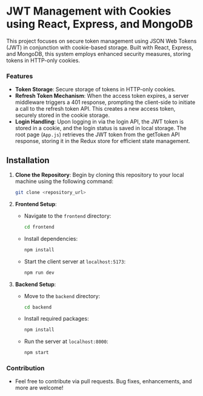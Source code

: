 # JWT Management with Cookies using React, Express, and MongoDB

This project focuses on secure token management using JSON Web Tokens (JWT) in conjunction with cookie-based storage. Built with React, Express, and MongoDB, this system employs enhanced security measures, storing tokens in HTTP-only cookies.

### Features

- **Token Storage**: Secure storage of tokens in HTTP-only cookies.
- **Refresh Token Mechanism**: When the access token expires, a server middleware triggers a 401 response, prompting the client-side to initiate a call to the refresh token API. This creates a new access token, securely stored in the cookie storage.
- **Login Handling**: Upon logging in via the login API, the JWT token is stored in a cookie, and the login status is saved in local storage. The root page (`App.js`) retrieves the JWT token from the getToken API response, storing it in the Redux store for efficient state management.

## Installation

1. **Clone the Repository**: Begin by cloning this repository to your local machine using the following command:
    ```bash
    git clone <repository_url>
    ```

2. **Frontend Setup**:
    - Navigate to the `frontend` directory:
        ```bash
        cd frontend
        ```
    - Install dependencies:
        ```bash
        npm install
        ```
    - Start the client server at `localhost:5173`:
        ```bash
        npm run dev
        ```

3. **Backend Setup**:
    - Move to the `backend` directory:
        ```bash
        cd backend
        ```
    - Install required packages:
        ```bash
        npm install
        ```
    - Run the server at `localhost:8000`:
        ```bash
        npm start
        ```

### Contribution

- Feel free to contribute via pull requests. Bug fixes, enhancements, and more are welcome!
